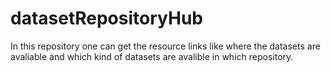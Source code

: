 # datasetRepositoryHub
In this repository one can get the resource links like where the datasets are avaliable and which kind of datasets are avalible in which repository. 
